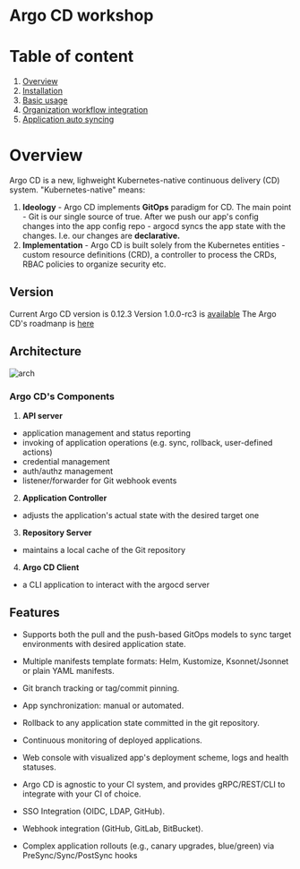 # Argo CD workshop

# Table of content

1. [Overview](#overview)
2. [Installation](./docs/01-installation)
3. [Basic usage](./docs/02-basic-usage)
4. [Organization workflow integration](./docs/04-organization-workflow)
5. [Application auto syncing](./docs/05-automated-sync)

# Overview

Argo CD is a new, lighweight Kubernetes-native continuous delivery (CD) system. "Kubernetes-native" means:

1. **Ideology** - Argo CD implements **GitOps** paradigm for CD. The main point - Git is our single source of true. After we push our app's config changes into the app config repo - argocd syncs the app state with the changes. I.e. our changes are **declarative.**
2. **Implementation** - Argo CD is built solely from the Kubernetes entities - custom resource definitions (CRD), a controller to process the CRDs, RBAC policies to organize security etc.


## Version

Current Argo CD version is 0.12.3
Version 1.0.0-rc3 is [available](https://github.com/argoproj/argo-cd/releases/tag/v1.0.0-rc3)
The Argo CD's roadmanp is [here](https://github.com/argoproj/argo-cd/milestones)

## Architecture

![arch](./pics/arch.png)

### Argo CD's Components

1. **API server**
* application management and status reporting
* invoking of application operations (e.g. sync, rollback, user-defined actions)
* credential management
* auth/authz management
* listener/forwarder for Git webhook events

2. **Application Controller**
* adjusts the application's actual state with the desired target one

3. **Repository Server**
* maintains a local cache of the Git repository

4. **Argo CD Client**
* a CLI application to interact with the argocd server


## Features

* Supports both the pull and the push-based GitOps models to sync target environments with desired application state.
* Multiple manifests template formats: Helm, Kustomize, Ksonnet/Jsonnet or plain YAML manifests.
* Git branch tracking or tag/commit pinning.
* App synchronization: manual or automated.
* Rollback to any application state committed in the git repository.
* Continuous monitoring of deployed applications.
* Web console with visualized app's deployment scheme, logs and health statuses.

* Argo CD is agnostic to your CI system, and provides gRPC/REST/CLI to integrate with your CI of choice.
* SSO Integration (OIDC, LDAP, GitHub).
* Webhook integration (GitHub, GitLab, BitBucket).
* Complex application rollouts (e.g., canary upgrades, blue/green) via PreSync/Sync/PostSync hooks
